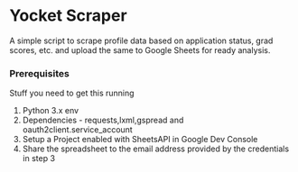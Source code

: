 # Yocket Scraper
A simple script to scrape profile data based on application status, grad scores, etc. and upload the same to Google Sheets for ready analysis.

### Prerequisites

Stuff you need to get this running

1) Python 3.x env
2) Dependencies - requests,lxml,gspread and oauth2client.service_account
3) Setup a Project enabled with SheetsAPI in Google Dev Console
4) Share the spreadsheet to the email address provided by the credentials in step 3
